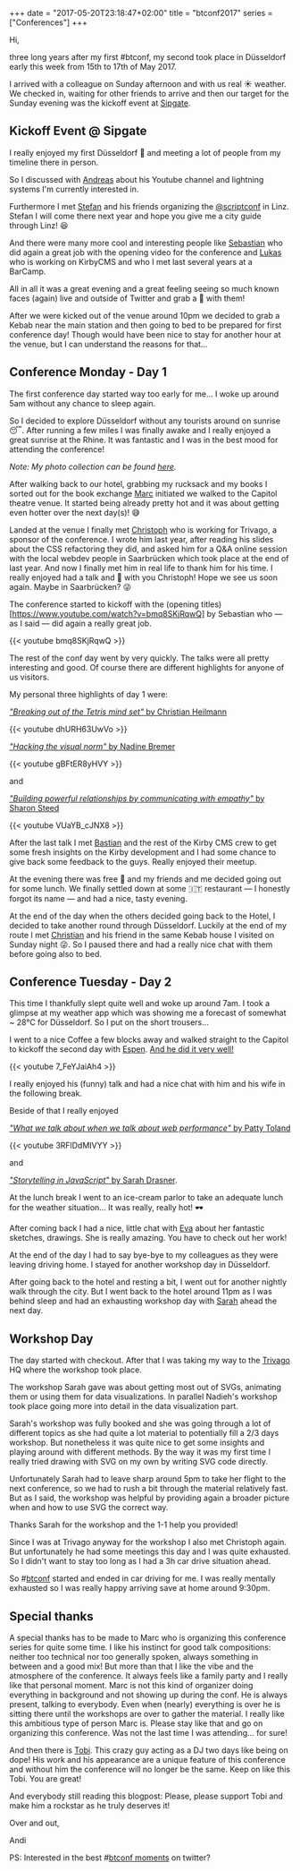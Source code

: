 +++
date = "2017-05-20T23:18:47+02:00"
title = "btconf2017"
series = ["Conferences"]
+++

Hi,

three long years after my first #btconf, my second took place in Düsseldorf early this week from 15th to 17th of May 2017.

I arrived with a colleague on Sunday afternoon and with us real ☀️ weather. We checked in, waiting for other friends to arrive and then our target for the Sunday evening was the kickoff event at [Sipgate](https://www.sipgate.de/).

## Kickoff Event @ Sipgate

I really enjoyed my first Düsseldorf 🍺 and meeting a lot of people from my timeline there in person.

So I discussed with [Andreas](https://twitter.com/dantz) about his Youtube channel and lightning systems I'm currently interested in.

Furthermore I met [Stefan](https://twitter.com/ddprrt) and his friends organizing the [@scriptconf](https://twitter.com/scriptconf) in Linz. Stefan I will come there next year and hope you give me a city guide through Linz! 😆

And there were many more cool and interesting people like [Sebastian](https://twitter.com/basisbild) who did again a great job with the opening video for the conference and [Lukas](https://twitter.com/lukasbestle) who is working on KirbyCMS and who I met last several years at a BarCamp.

All in all it was a great evening and a great feeling seeing so much known faces (again) live and outside of Twitter and grab a 🍺 with them!

After we were kicked out of the venue around 10pm we decided to grab a Kebab near the main station and then going to bed to be prepared for first conference day! Though would have been nice to stay for another hour at the venue, but I can understand the reasons for that…

## Conference Monday - Day 1

The first conference day started way too early for me… I woke up around 5am without any chance to sleep again.

So I decided to explore Düsseldorf without any tourists around on sunrise 😴. After running a few miles I was finally awake and I really enjoyed a great sunrise at the Rhine. It was fantastic and I was in the best mood for attending the conference!

_Note: My photo collection can be found [here]( https://goo.gl/photos/51TQJGfL1eiSxipv9)._

After walking back to our hotel, grabbing my rucksack and my books I sorted out for the book exchange [Marc](https://twitter.com/marcthiele) initiated we walked to the Capitol theatre venue. It started being already pretty hot and it was about getting even hotter over the next day(s)! 😅

Landed at the venue I finally met [Christoph](https://twitter.com/pistenprinz) who is working for Trivago, a sponsor of the conference. I wrote him last year, after reading his slides about the CSS refactoring they did, and asked him for a Q&A online session with the local webdev people in Saarbrücken which took place at the end of last year. And now I finally met him in real life to thank him for his time. I really enjoyed had a talk and 🍺 with you Christoph! Hope we see us soon again. Maybe in Saarbrücken? 😜

The conference started to kickoff with the (opening titles)[https://www.youtube.com/watch?v=bmq8SKjRqwQ] by Sebastian who — as I said — did again a really great job.

{{< youtube bmq8SKjRqwQ >}}

The rest of the conf day went by very quickly. The talks were all pretty interesting and good. Of course there are different highlights for anyone of us visitors.

My personal three highlights of day 1 were:

[_"Breaking out of the Tetris mind set"_ by Christian Heilmann](https://www.youtube.com/watch?v=dhURH63UwVo)

{{< youtube dhURH63UwVo >}}

[_"Hacking the visual norm"_ by Nadine Bremer](https://www.youtube.com/watch?v=gBFtER8yHVY)

{{< youtube gBFtER8yHVY >}}

and 

[_"Building powerful relationships by communicating with empathy"_ by Sharon Steed](https://www.youtube.com/watch?v=VUaYB_cJNX8)

{{< youtube VUaYB_cJNX8 >}}

After the last talk I met 
[Bastian](https://twitter.com/bastianallgeier) and the rest of the Kirby CMS crew to get some fresh insights on the Kirby development and I had some chance to give back some feedback to the guys. Really enjoyed their meetup.

At the evening there was free 🍺 and my friends and me decided going out for some lunch. We finally settled down at some 🇮🇹 restaurant — I honestly forgot its name — and had a nice, tasty evening.

At the end of the day when the others decided going back to the Hotel, I decided to take another round through Düsseldorf. Luckily at the end of my route I met [Christian](https://twitter.com/derSchepp) and his friend in the same Kebab house I visited on Sunday night 😜. So I paused there and had a really nice chat with them before going also to bed.

## Conference Tuesday - Day 2

This time I thankfully slept quite well and woke up around 7am. I took a glimpse at my weather app which was showing me a forecast of somewhat ~ 28°C for Düsseldorf. So I put on the short trousers…

I went to a nice Coffee a few blocks away and walked straight to the Capitol to kickoff the second day with [Espen](https://twitter.com/ebrunborg). [And he did it very well!](https://www.youtube.com/watch?v=7_FeYJaiAh4)

{{< youtube 7_FeYJaiAh4 >}}

I really enjoyed his (funny) talk and had a nice chat with him and his wife in the following break.

Beside of that I really enjoyed

[_"What we talk about when we talk about web performance"_ by Patty Toland](https://www.youtube.com/watch?v=3RFlDdMIVYY)

{{< youtube 3RFlDdMIVYY >}}

and

[_"Storytelling in JavaScript"_ by Sarah Drasner](https://www.youtube.com/watch?v=buTHx1iBfdg).

At the lunch break I went to an ice-cream parlor to take an adequate lunch for the weather situation… It was really, really hot! 🕶

After coming back I had a nice, little chat with [Eva](https://twitter.com/evalottchen) about her fantastic sketches, drawings. She is really amazing. You have to check out her work!

At the end of the day I had to say bye-bye to my colleagues as they were leaving driving home. I stayed for another workshop day in Düsseldorf.

After going back to the hotel and resting a bit, I went out for another nightly walk through the city. But I went back to the hotel around 11pm as I was behind sleep and had an exhausting workshop day with [Sarah](https://twitter.com/sarah_edo) ahead the next day.

## Workshop Day

The day started with checkout. After that I was taking my way to the [Trivago](https://www.trivago.de/) HQ where the workshop took place.

The workshop Sarah gave was about getting most out of SVGs, animating them or using them for data visualizations. In parallel Nadieh's workshop took place going more into detail in the data visualization part.

Sarah's workshop was fully booked and she was going through a lot of different topics as she had quite a lot material to potentially fill a 2/3 days workshop. But nonetheless it was quite nice to get some insights and playing around with different methods. By the way it was my first time I really tried drawing with SVG on my own by writing SVG code directly.

Unfortunately Sarah had to leave sharp around 5pm to take her flight to the next conference, so we had to rush a bit through the material relatively fast. But as I said, the workshop was helpful by providing again a broader picture when and how to use SVG the correct way.

Thanks Sarah for the workshop and the 1-1 help you provided!

Since I was at Trivago anyway for the workshop I also met Christoph again. But unfortunately he had some meetings this day and I was quite exhausted. So I didn't want to stay too long as I had a 3h car drive situation ahead.

So #[btconf](https://twitter.com/search?f=tweets&vertical=default&q=%23btconf&src=tyah) started and ended in car driving for me. I was really mentally exhausted so I was really happy arriving save at home around 9:30pm.

## Special thanks

A special thanks has to be made to Marc who is organizing this conference series for quite some time. I like his instinct for good talk compositions: neither too technical nor too generally spoken, always something in between and a good mix! But more than that I like the vibe and the atmosphere of the conference. It always feels like a family party and I really like that personal moment. Marc is not this kind of organizer doing everything in background and not showing up during the conf. He is always present, talking to everybody. Even when (nearly) everything is over he is sitting there until the workshops are over to gather the material. I really like this ambitious type of person Marc is. Please stay like that and go on organizing this conference. Was not the last time I was attending… for sure!

And then there is [Tobi](https://vimeo.com/tobilessnow). This crazy guy acting as a DJ two days like being on dope! His work and his appearance are a unique feature of this conference and without him the conference will no longer be the same. Keep on like this Tobi. You are great!

And everybody still reading this blogpost: Please, please support Tobi and make him a rockstar as he truly deserves it!

Over and out,

Andi

PS: Interested in the best #[btconf moments](https://twitter.com/i/moments/866013062725332992) on twitter?


